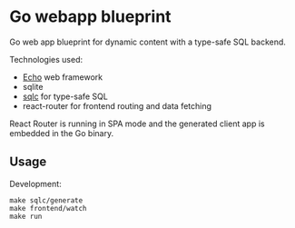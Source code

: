 # Go webapp blueprint

Go web app blueprint for dynamic content with a type-safe SQL backend.

Technologies used:
* [Echo](https://echo.labstack.com/) web framework
* sqlite
* [sqlc](https://sqlc.dev/) for type-safe SQL
* react-router for frontend routing and data fetching

React Router is running in SPA mode and the generated client app is embedded in the Go binary.

## Usage

Development:

```
make sqlc/generate
make frontend/watch
make run
```

